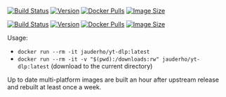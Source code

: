
[![Build Status](https://github.com/jauderho/dockerfiles/workflows/yt-dlp/badge.svg)](https://github.com/jauderho/dockerfiles/actions)
[![Version](https://img.shields.io/docker/v/jauderho/yt-dlp/latest)](https://github.com/yt-dlp/yt-dlp)
[![Docker Pulls](https://img.shields.io/docker/pulls/jauderho/yt-dlp)](https://hub.docker.com/r/jauderho/yt-dlp/)
[![Image Size](https://img.shields.io/docker/image-size/jauderho/yt-dlp/latest)](https://hub.docker.com/r/jauderho/yt-dlp/)

[![Build Status](https://github.com/jauderho/dockerfiles/workflows/yt-dlp-nightly-builds/badge.svg)](https://github.com/jauderho/dockerfiles/actions)
[![Version](https://img.shields.io/docker/v/jauderho/yt-dlp-nightly-builds/nightly)](https://github.com/yt-dlp/yt-dlp-nightly-builds)
[![Docker Pulls](https://img.shields.io/docker/pulls/jauderho/yt-dlp-nightly-builds)](https://hub.docker.com/r/jauderho/yt-dlp-nightly-builds/)
[![Image Size](https://img.shields.io/docker/image-size/jauderho/yt-dlp-nightly-builds/nightly)](https://hub.docker.com/r/jauderho/yt-dlp-nightly-builds/)

Usage:

* `docker run --rm -it jauderho/yt-dlp:latest`
* `docker run --rm -it -v "$(pwd):/downloads:rw" jauderho/yt-dlp:latest` (download to the current directory)

Up to date multi-platform images are built an hour after upstream release and rebuilt at least once a week.

